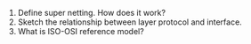 1. Define super netting. How does it work?
2. Sketch the relationship between layer protocol and interface.
3. What is ISO-OSI reference model? 
